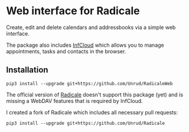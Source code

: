 # Web interface for Radicale

Create, edit and delete calendars and addressbooks via a simple web interface.

The package also includes [InfCloud](https://www.inf-it.com/open-source/clients/infcloud/) which allows you to manage appointments, tasks and contacts in the browser.

## Installation

    pip3 install --upgrade git+https://github.com/Unrud/RadicaleWeb

The official version of [Radicale](https://github.com/Kozea/Radicale/) doesn't support this package (yet) and is missing a WebDAV features that is required by InfCloud.

I created a fork of Radicale which includes all necessary pull requests:

    pip3 install --upgrade git+https://github.com/Unrud/Radicale
